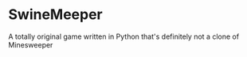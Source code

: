 # SwineMeeper
 A totally original game written in Python that's definitely not a clone of Minesweeper